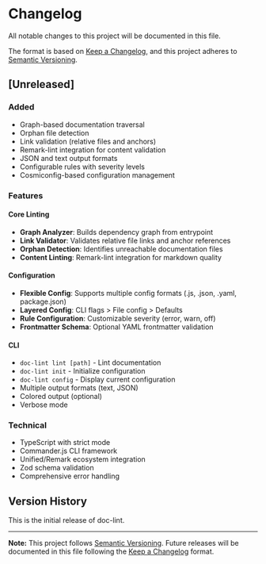 # Changelog

All notable changes to this project will be documented in this file.

The format is based on [Keep a Changelog](https://keepachangelog.com/en/1.0.0/),
and this project adheres to [Semantic Versioning](https://semver.org/spec/v2.0.0.html).

## [Unreleased]

### Added
- Graph-based documentation traversal
- Orphan file detection
- Link validation (relative files and anchors)
- Remark-lint integration for content validation
- JSON and text output formats
- Configurable rules with severity levels
- Cosmiconfig-based configuration management

### Features

#### Core Linting
- **Graph Analyzer**: Builds dependency graph from entrypoint
- **Link Validator**: Validates relative file links and anchor references
- **Orphan Detection**: Identifies unreachable documentation files
- **Content Linting**: Remark-lint integration for markdown quality

#### Configuration
- **Flexible Config**: Supports multiple config formats (.js, .json, .yaml, package.json)
- **Layered Config**: CLI flags > File config > Defaults
- **Rule Configuration**: Customizable severity (error, warn, off)
- **Frontmatter Schema**: Optional YAML frontmatter validation

#### CLI
- `doc-lint lint [path]` - Lint documentation
- `doc-lint init` - Initialize configuration
- `doc-lint config` - Display current configuration
- Multiple output formats (text, JSON)
- Colored output (optional)
- Verbose mode

### Technical
- TypeScript with strict mode
- Commander.js CLI framework
- Unified/Remark ecosystem integration
- Zod schema validation
- Comprehensive error handling

## Version History

This is the initial release of doc-lint.

---

**Note:** This project follows [Semantic Versioning](https://semver.org/). Future releases will be documented in this file following the [Keep a Changelog](https://keepachangelog.com/en/1.0.0/) format.
